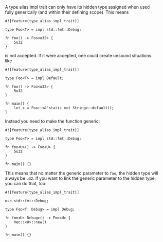 A type alias impl trait can only have its hidden type assigned
when used fully generically (and within their defining scope).
This means

```compile_fail,E0792
#![feature(type_alias_impl_trait)]

type Foo<T> = impl std::fmt::Debug;

fn foo() -> Foo<u32> {
    5u32
}
```

is not accepted. If it were accepted, one could create unsound situations like

```compile_fail,E0792
#![feature(type_alias_impl_trait)]

type Foo<T> = impl Default;

fn foo() -> Foo<u32> {
    5u32
}

fn main() {
    let x = Foo::<&'static mut String>::default();
}
```


Instead you need to make the function generic:

```
#![feature(type_alias_impl_trait)]

type Foo<T> = impl std::fmt::Debug;

fn foo<U>() -> Foo<U> {
    5u32
}

fn main() {}
```

This means that no matter the generic parameter to `foo`,
the hidden type will always be `u32`.
If you want to link the generic parameter to the hidden type,
you can do that, too:


```
#![feature(type_alias_impl_trait)]

use std::fmt::Debug;

type Foo<T: Debug> = impl Debug;

fn foo<U: Debug>() -> Foo<U> {
    Vec::<U>::new()
}

fn main() {}
```
